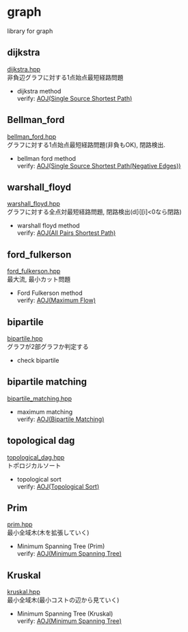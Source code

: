 # graph
library for graph
## dijkstra
[dijkstra.hpp](https://github.com/fumiphys/programming_contest/blob/master/graph/dijkstra.hpp)  
非負辺グラフに対する1点始点最短経路問題
  - dijkstra method  
  verify: [AOJ(Single Source Shortest Path)](https://onlinejudge.u-aizu.ac.jp/courses/library/5/GRL/1/GRL_1_A)
 
## Bellman\_ford
[bellman\_ford.hpp](https://github.com/fumiphys/programming_contest/blob/master/graph/bellman_ford.hpp)  
グラフに対する1点始点最短経路問題(非負もOK), 閉路検出.
  - bellman ford method  
  verify: [AOJ(Single Source Shortest Path(Negative Edges))](https://onlinejudge.u-aizu.ac.jp/courses/library/5/GRL/1/GRL_1_B)

## warshall\_floyd
[warshall\_floyd.hpp](https://github.com/fumiphys/programming_contest/blob/master/graph/warshall_floyd.hpp)  
グラフに対する全点対最短経路問題, 閉路検出(d[i][i]<0なら閉路)  
  - warshall floyd method  
  verify: [AOJ(All Pairs Shortest Path)](https://onlinejudge.u-aizu.ac.jp/courses/library/5/GRL/1/GRL_1_C)

## ford\_fulkerson
[ford\_fulkerson.hpp](https://github.com/fumiphys/programming_contest/blob/master/graph/ford_fulkerson.hpp)  
最大流, 最小カット問題  
  - Ford Fulkerson method  
  verify: [AOJ(Maximum Flow)](https://onlinejudge.u-aizu.ac.jp/courses/library/5/GRL/6/GRL_6_A)

## bipartile
[bipartile.hpp](https://github.com/fumiphys/programming_contest/blob/master/graph/bipartile.hpp)  
グラフが2部グラフか判定する
  - check bipartile

## bipartile matching
[bipartile\_matching.hpp](https://github.com/fumiphys/programming_contest/blob/master/graph/bipartile_matching.hpp)  
  - maximum matching  
  verify: [AOJ(Bipartile Matching)](https://onlinejudge.u-aizu.ac.jp/courses/library/5/GRL/7/GRL_7_A)

## topological dag
[topological\_dag.hpp](https://github.com/fumiphys/programming_contest/blob/master/graph/topological_dag.hpp)  
トポロジカルソート  
  - topological sort  
  verify: [AOJ(Topological Sort)](https://onlinejudge.u-aizu.ac.jp/courses/library/5/GRL/4/GRL_4_B)

## Prim
[prim.hpp](https://github.com/fumiphys/programming_contest/blob/master/graph/prim.hpp)  
最小全域木(木を拡張していく)
  - Minimum Spanning Tree (Prim)  
  verify: [AOJ(Minimum Spanning Tree)](https://onlinejudge.u-aizu.ac.jp/courses/library/5/GRL/2/GRL_2_A)

## Kruskal
[kruskal.hpp](https://github.com/fumiphys/programming_contest/blob/master/graph/kruskal.hpp)  
最小全域木(最小コストの辺から見ていく)
  - Minimum Spanning Tree (Kruskal)  
  verify: [AOJ(Minimum Spanning Tree)](https://onlinejudge.u-aizu.ac.jp/courses/library/5/GRL/2/GRL_2_A)
